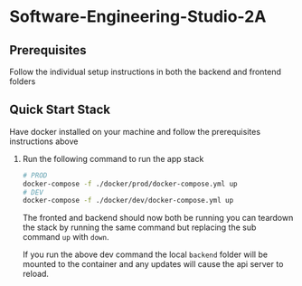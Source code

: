 # Software-Engineering-Studio-2A

## Prerequisites

Follow the individual setup instructions in both the backend and frontend folders

## Quick Start Stack

Have docker installed on your machine and follow the prerequisites instructions above

1. Run the following command to run the app stack

   ```bash
   # PROD
   docker-compose -f ./docker/prod/docker-compose.yml up
   # DEV
   docker-compose -f ./docker/dev/docker-compose.yml up
   ```

   The fronted and backend should now both be running you can teardown the stack by running the same command but replacing the sub command `up` with `down`.

   If you run the above dev command the local `backend` folder will be mounted to the container and any updates will cause the api server to reload.
